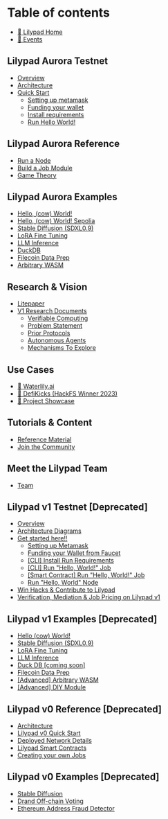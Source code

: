 # Table of contents

* [🍃 Lilypad Home](README.md)
* [📅 Events](upcoming-events.md)

## Lilypad Aurora Testnet

* [Overview](lilypad-aurora-testnet/overview.md)
* [Architecture](lilypad-aurora-testnet/architecture.md)
* [Quick Start](lilypad-aurora-testnet/quick-start/README.md)
  * [Setting up metamask](lilypad-aurora-testnet/quick-start/setting-up-metamask.md) 
  * [Funding your wallet](lilypad-aurora-testnet/quick-start/funding-your-wallet-from-faucet.md)
  * [Install requirements](lilypad-aurora-testnet/quick-start/install-run-requirements.md)
  * [Run Hello World!](lilypad-aurora-testnet/quick-start/run-hello-world-job-cli.md)

## Lilypad Aurora Reference

* [Run a Node](lilypad-aurora-reference/run-a-node.md)
* [Build a Job Module](lilypad-aurora-reference/build-a-job-module.md)
* [Game Theory](lilypad-aurora-reference/game-theory.md)

## Lilypad Aurora Examples

* [Hello, (cow) World!](lilypad-aurora-examples/hello-cow-world.md)
* [Hello, (cow) World! Sepolia](lilypad-aurora-examples/cowsay-sepolia.md)
* [Stable Diffusion (SDXL0.9)](lilypad-aurora-examples/stable-diffusion-sdxl0.9.md)
* [LoRA Fine Tuning](lilypad-aurora-examples/lora-fine-tuning.md)
* [LLM Inference](lilypad-aurora-examples/llm-inference.md)
* [DuckDB](lilypad-aurora-examples/duckdb.md)
* [Filecoin Data Prep](lilypad-aurora-examples/filecoin-data-prep.md)
* [Arbitrary WASM](lilypad-aurora-examples/arbitrary-wasm.md)

## Research & Vision

* [Litepaper](research-and-vision/whitepaper.md)
* [V1 Research Documents](research-and-vision/v1-documents/README.md)
  * [Verifiable Computing](research-and-vision/v1-documents/verifiable-computing.md)
  * [Problem Statement](research-and-vision/v1-documents/problem-statement.md)
  * [Prior Protocols](research-and-vision/v1-documents/prior-protocols.md)
  * [Autonomous Agents](research-and-vision/v1-documents/autonomous-agents.md)
  * [Mechanisms To Explore](research-and-vision/v1-documents/mechanisms-to-explor.md)

## Use Cases

* [🎨 Waterlily.ai](use-cases/waterlily.ai.md)
* [👟 DefiKicks (HackFS Winner 2023)](use-cases/defikicks.md)
* [🌠 Project Showcase](use-cases/project-showcase.md)

## Tutorials & Content

* [Reference Material](tutorials-and-content/reference-material.md)
* [Join the Community](tutorials-and-content/join-the-community.md)

## Meet the Lilypad Team

* [Team](meet-the-lilypad-team/team.md)

## Lilypad v1 Testnet \[Deprecated]

* [Overview](lilypad-v1-testnet-deprecated/overview.md)
* [Architecture Diagrams](lilypad-v1-testnet-deprecated/architecture.md)
* [Get started here!!](lilypad-v1-testnet-deprecated/quick-start/README.md)
  * [Setting up Metamask](lilypad-v1-testnet-deprecated/quick-start/setting-up-metamask.md)
  * [Funding your Wallet from Faucet](lilypad-v1-testnet-deprecated/quick-start/funding-your-wallet-from-faucet.md)
  * [\[CLI\] Install Run Requirements](lilypad-v1-testnet-deprecated/quick-start/install-run-requirements.md)
  * [\[CLI\] Run "Hello, World!" Job](lilypad-v1-testnet-deprecated/quick-start/run-hello-world-job-cli.md)
  * [\[Smart Contract\] Run "Hello, World!" Job](lilypad-v1-testnet-deprecated/quick-start/run-hello-world-from-a-smart-contract.md)
  * [Run "Hello, World" Node](lilypad-v1-testnet-deprecated/quick-start/run-hello-world-node.md)
* [Win Hacks & Contribute to Lilypad](lilypad-v1-testnet-deprecated/win-hacks-and-contribute-to-lilypad.md)
* [Verification, Mediation & Job Pricing on Lilypad v1](lilypad-v1-testnet-deprecated/verification-mediation-and-job-pricing-on-lilypad-v1.md)

## Lilypad v1 Examples \[Deprecated]

* [Hello (cow) World!](lilypad-v1-examples-deprecated/hello-cow-world.md)
* [Stable Diffusion (SDXL0.9)](lilypad-v1-examples-deprecated/stable-diffusion.md)
* [LoRA Fine Tuning](lilypad-v1-examples-deprecated/lora-fine-tuning.md)
* [LLM Inference](lilypad-v1-examples-deprecated/llm-inference.md)
* [Duck DB \[coming soon\]](lilypad-v1-examples-deprecated/duck-db-coming-soon.md)
* [Filecoin Data Prep](lilypad-v1-examples-deprecated/filecoin-data-prep.md)
* [\[Advanced\] Arbitrary WASM](lilypad-v1-examples-deprecated/advanced-arbitrary-wasm.md)
* [\[Advanced\] DIY Module](lilypad-v1-examples-deprecated/advanced-diy-module.md)

## Lilypad v0 Reference \[Deprecated]

* [Architecture](lilypad-v0-reference-deprecated/architecture.md)
* [Lilypad v0 Quick Start](lilypad-v0-reference-deprecated/lilypad-v0-quick-start.md)
* [Deployed Network Details](lilypad-v0-reference-deprecated/deployed-network-details.md)
* [Lilypad Smart Contracts](lilypad-v0-reference-deprecated/lilypad-smart-contracts.md)
* [Creating your own Jobs](lilypad-v0-reference-deprecated/creating-your-own-jobs.md)

## Lilypad v0 Examples \[Deprecated]

* [Stable Diffusion](lilypad-v0-examples-deprecated/stable-diffusion.md)
* [Drand Off-chain Voting](lilypad-v0-examples-deprecated/drand-off-chain-voting.md)
* [Ethereum Address Fraud Detector](lilypad-v0-examples-deprecated/ethereum-address-fraud-detector.md)
